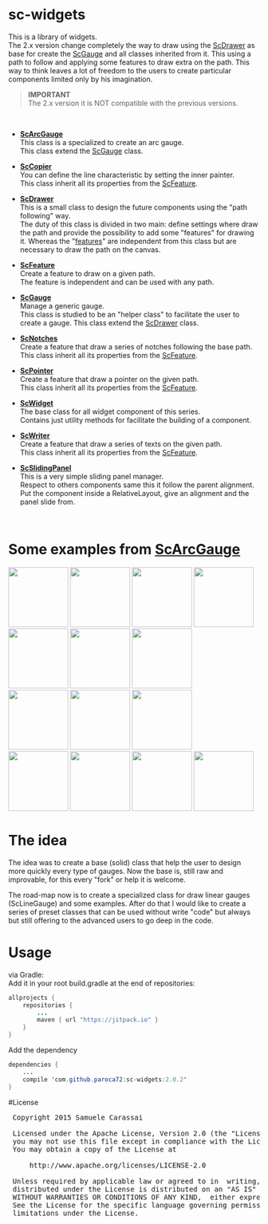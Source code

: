 # sc-widgets
This is a library of widgets.<br />
The 2.x version change completely the way to draw using the [ScDrawer](..\sc-drawer\ScDrawer.md) as base for create the [ScGauge](..\sc-gauge\ScGauge.md) and all classes inherited from it.
This using a path to follow and applying some features to draw extra on the path.
This way to think leaves a lot of freedom to the users to create particular components limited only by his imagination. 

> **IMPORTANT**<br />
> The 2.x version it is NOT compatible with the previous versions.
<br />

- **[ScArcGauge](raw/sc-arcgauge/ScArcGauge.md)**<br />
This class is a specialized to create an arc gauge.<br />
This class extend the [ScGauge](raw/sc-gauge/ScGauge.md) class.

- **[ScCopier](raw/sc-copier/ScCopier.md)**<br />
You can define the line characteristic by setting the inner painter.<br />
This class inherit all its properties from the [ScFeature](raw/sc-feature/ScFeature.md).

- **[ScDrawer](raw/sc-drawer/ScDrawer.md)**<br />
This is a small class to design the future components using the "path following" way.<br />
The duty of this class is divided in two main: define settings where draw the path and provide the possibility to add some "features" for drawing it.
Whereas the "[features](raw/sc-feature/ScFeature.md)" are independent from this class but are necessary to draw the path on the canvas.

- **[ScFeature](raw/sc-feature/ScFeature.md)**<br />
Create a feature to draw on a given path.<br />
The feature is independent and can be used with any path.

- **[ScGauge](raw/sc-gauge/ScGauge.md)**<br />
Manage a generic gauge.<br />
This class is studied to be an "helper class" to facilitate the user to create a gauge.
This class extend the [ScDrawer](raw/sc-drawer/ScDrawer.md) class.

- **[ScNotches](raw/sc-notches/ScNotches.md)**<br />
Create a feature that draw a series of notches following the base path.<br />
This class inherit all its properties from the [ScFeature](raw/sc-feature/ScFeature.md).

- **[ScPointer](raw/sc-pointer/ScPointer.md)**<br />
Create a feature that draw a pointer on the given path.<br />
This class inherit all its properties from the [ScFeature](raw/sc-feature/ScFeature.md).

- **[ScWidget](raw/sc-widget/ScWidget.md)**<br />
The base class for all widget component of this series.<br />
Contains just utility methods for facilitate the building of a component.

- **[ScWriter](raw/sc-writer/ScWriter.md)**<br />
Create a feature that draw a series of texts on the given path.<br />
This class inherit all its properties from the [ScFeature](raw/sc-feature/ScFeature.md).

- **[ScSlidingPanel](raw/sc-slidingpanel/ScSlidingPanel.md)**<br />
This is a very simple sliding panel manager.<br />
Respect to others components same this it follow the parent alignment.
Put the component inside a RelativeLayout, give an alignment and the panel slide from.
<br />


# Some examples from **[ScArcGauge](raw/sc-arcgauge/ScArcGauge.md)**

<img src="https://github.com/Paroca72/sc-widgets/blob/master/raw/sc-arcgauge/f-01.jpg" height="120px" />
<img src="https://github.com/Paroca72/sc-widgets/blob/master/raw/sc-arcgauge/f-02.jpg" height="120px" />
<img src="https://github.com/Paroca72/sc-widgets/blob/master/raw/sc-arcgauge/f-03.jpg" height="120px" />
<img src="https://github.com/Paroca72/sc-widgets/blob/master/raw/sc-arcgauge/f-04.jpg" height="120px" />
<br />
<img src="https://github.com/Paroca72/sc-widgets/blob/master/raw/sc-arcgauge/i-01.jpg" height="120px" />
<img src="https://github.com/Paroca72/sc-widgets/blob/master/raw/sc-arcgauge/i-02.jpg" height="120px" />
<img src="https://github.com/Paroca72/sc-widgets/blob/master/raw/sc-arcgauge/i-03.jpg" height="120px" />
<br />
<img src="https://github.com/Paroca72/sc-widgets/blob/master/raw/sc-arcgauge/i-04.jpg" height="120px" />
<img src="https://github.com/Paroca72/sc-widgets/blob/master/raw/sc-arcgauge/i-05.jpg" height="120px" />
<img src="https://github.com/Paroca72/sc-widgets/blob/master/raw/sc-arcgauge/n-01.jpg" height="120px" />
<br />
<img src="https://github.com/Paroca72/sc-widgets/blob/master/raw/sc-arcgauge/n-02single.jpg" height="120px" />
<img src="https://github.com/Paroca72/sc-widgets/blob/master/raw/sc-arcgauge/n-03.jpg" height="120px" />
<img src="https://github.com/Paroca72/sc-widgets/blob/master/raw/sc-arcgauge/n-04.jpg" height="120px" />
<img src="https://github.com/Paroca72/sc-widgets/blob/master/raw/sc-arcgauge/n-05.jpg" height="120px" />
<br />


# The idea

The idea was to create a base (solid) class that help the user to design more quickly every type of gauges.
Now the base is, still raw and improvable, for this every "fork" or help it is welcome.

The road-map now is to create a specialized class for draw linear gauges (ScLineGauge) and some examples.
After do that I would like to create a series of preset classes that can be used without write "code" but always but still offering to the advanced users to go deep in the code.


# Usage

via Gradle:
<br />
Add it in your root build.gradle at the end of repositories:
```java
allprojects {
	repositories {
		...
		maven { url "https://jitpack.io" }
	}
}
```

Add the dependency
```java
dependencies {
    ...
    compile 'com.github.paroca72:sc-widgets:2.0.2'
}
```


#License
<pre>
 Copyright 2015 Samuele Carassai

 Licensed under the Apache License, Version 2.0 (the "License");
 you may not use this file except in compliance with the License.
 You may obtain a copy of the License at

     http://www.apache.org/licenses/LICENSE-2.0

 Unless required by applicable law or agreed to in  writing, software
 distributed under the License is distributed on an "AS IS" BASIS,
 WITHOUT WARRANTIES OR CONDITIONS OF ANY KIND,  either express or implied.
 See the License for the specific language governing permissions and
 limitations under the License.
</pre>
